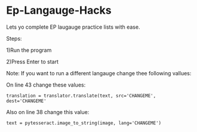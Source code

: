# Ep-Langauge-Hacks
Lets yo complete EP laugauge practice lists with ease.

Steps:  

1)Run the program
   
2)Press Enter to start

Note:
If you want to run a different langauge change thee following vallues:

  On line 43 change these values:
  
    translation = translator.translate(text, src='CHANGEME', dest='CHANGEME'
    
  Also on line 38 change this value:
  
    text = pytesseract.image_to_string(image, lang='CHANGEME')
                                                    

